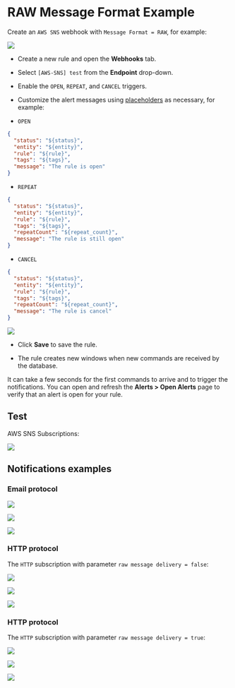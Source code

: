 # RAW Message Format Example

Create an `AWS SNS` webhook with `Message Format = RAW`, for example:

![](./images/aws_sns_web_notification_config_raw.png)

* Create a new rule and open the **Webhooks** tab.
* Select `[AWS-SNS] test` from the **Endpoint** drop-down.
* Enable the `OPEN`, `REPEAT`, and `CANCEL` triggers.
* Customize the alert messages using [placeholders](../placeholders.md) as necessary, for example:

* `OPEN`

```json
{
  "status": "${status}",
  "entity": "${entity}",
  "rule": "${rule}",
  "tags": "${tags}",
  "message": "The rule is open"
}
```

* `REPEAT`

```json
{
  "status": "${status}",
  "entity": "${entity}",
  "rule": "${rule}",
  "tags": "${tags}",
  "repeatCount": "${repeat_count}",
  "message": "The rule is still open"
}
```

* `CANCEL`

```json
{
  "status": "${status}",
  "entity": "${entity}",
  "rule": "${rule}",
  "tags": "${tags}",
  "repeatCount": "${repeat_count}",
  "message": "The rule is cancel"
}
```

  ![](./images/aws_sns_web_notification_raw.png)

* Click **Save** to save the rule.

* The rule creates new windows when new commands are received by the database.

It can take a few seconds for the first commands to arrive and to trigger the notifications. You can open and refresh the **Alerts > Open Alerts** page to verify that an alert is open for your rule.

## Test

AWS SNS Subscriptions:

![](./images/aws_sns_subscriptions.png)

## Notifications examples

### Email protocol

![](./images/aws_sns_web_notification_raw_test_1.png)

![](./images/aws_sns_web_notification_raw_test_2.png)

![](./images/aws_sns_web_notification_raw_test_3.png)

### HTTP protocol

The `HTTP` subscription with parameter `raw message delivery = false`:

![](./images/aws_sns_web_notification_raw_test_4.png)

![](./images/aws_sns_web_notification_raw_test_5.png)

![](./images/aws_sns_web_notification_raw_test_6.png)

### HTTP protocol

The `HTTP` subscription with parameter `raw message delivery = true`:

![](./images/aws_sns_web_notification_raw_test_7.png)

![](./images/aws_sns_web_notification_raw_test_8.png)

![](./images/aws_sns_web_notification_raw_test_9.png)
